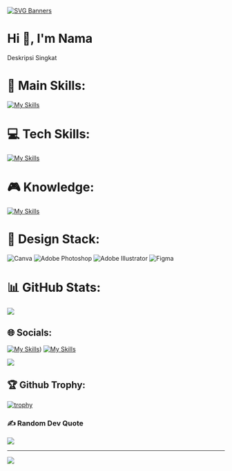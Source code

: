 [![SVG Banners](https://svg-banners.vercel.app/api?type=glitch&text1=NamaKamu&width=800&height=200)](https://github.com/Akshay090/svg-banners)

# Hi 👋, I'm Nama
Deskripsi Singkat


# 🥇 Main Skills:
[![My Skills](https://skillicons.dev/icons?i=nextjs,laravel,tailwindcss,react,express)](https://skillicons.dev)

# 💻 Tech Skills:
[![My Skills](https://skillicons.dev/icons?i=js,html,css,mysql,bootstrap,php,nextjs,laravel,tailwind,react,express)](https://skillicons.dev)

# 🎮 Knowledge:
[![My Skills](https://skillicons.dev/icons?i=docker,postman,git,github,gitlab,mint,vscode,arduino)](https://skillicons.dev)

# 🌟 Design Stack:
![Canva](https://img.shields.io/badge/Canva-%2300C4CC.svg?style=for-the-badge&logo=Canva&logoColor=white) ![Adobe Photoshop](https://img.shields.io/badge/adobe%20photoshop-%2331A8FF.svg?style=for-the-badge&logo=adobe%20photoshop&logoColor=white) ![Adobe Illustrator](https://img.shields.io/badge/adobe%20illustrator-%23FF9A00.svg?style=for-the-badge&logo=adobe%20illustrator&logoColor=white) ![Figma](https://img.shields.io/badge/figma-%23F24E1E.svg?style=for-the-badge&logo=figma&logoColor=white)

# 📊 GitHub Stats:
 ![](http://github-profile-summary-cards.vercel.app/api/cards/profile-details?username=kursimejaa&theme=github_dark) <br/>

## 🌐 Socials:
[![My Skills](https://skillicons.dev/icons?i=linkedin)](https://www.linkedin.com/in/milikmu)) [![My Skills](https://skillicons.dev/icons?i=instagram)](milikmu)

<img src="https://user-images.githubusercontent.com/73097560/115834477-dbab4500-a447-11eb-908a-139a6edaec5c.gif">

## 🏆 Github Trophy:
[![trophy](https://github-profile-trophy.vercel.app/?username=ryo-ma&theme=onedark)](https://github.com/ryo-ma/github-profile-trophy)

### ✍️ Random Dev Quote
![](https://quotes-github-readme.vercel.app/api?type=horizontal&theme=radical)

---
[![](https://visitcount.itsvg.in/api?id=MadeAriya&icon=0&color=0)](https://visitcount.itsvg.in)

<!-- Proudly created with GPRM ( https://gprm.itsvg.in ) -->
